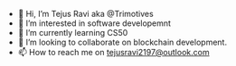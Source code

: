 - 👋 Hi, I’m Tejus Ravi aka @Trimotives
- 👀 I’m interested in software developemnt
- 🌱 I’m currently learning CS50
- 💞️ I’m looking to collaborate on blockchain development.
- 📫 How to reach me on tejusravi2197@outlook.com

<!---
Trimotives/Trimotives is a ✨ special ✨ repository because its `README.md` (this file) appears on your GitHub profile.
You can click the Preview link to take a look at your changes.
--->
